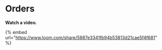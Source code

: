 # Orders

**Watch a video.**

{% embed url="https://www.loom.com/share/5887e3341fb94b53813d21cae5f4f681" %}
